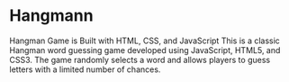 # Hangmann
 Hangman Game is Built with HTML, CSS, and JavaScript This is a classic Hangman word guessing game developed using JavaScript, HTML5, and CSS3. The game randomly selects a word and allows players to guess letters with a limited number of chances.
